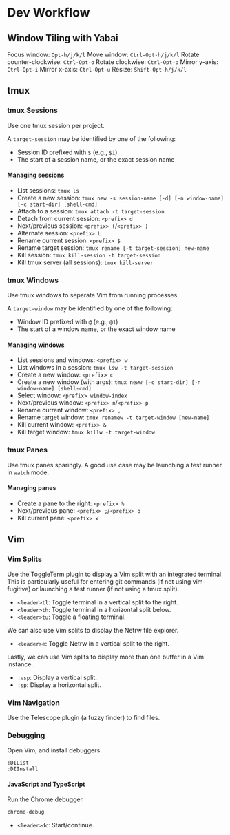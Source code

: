 # Dev Workflow

## Window Tiling with Yabai

Focus window: `Opt-h/j/k/l`
Move window: `Ctrl-Opt-h/j/k/l`
Rotate counter-clockwise: `Ctrl-Opt-o`
Rotate clockwise: `Ctrl-Opt-p`
Mirror y-axis: `Ctrl-Opt-i`
Mirror x-axis: `Ctrl-Opt-u`
Resize: `Shift-Opt-h/j/k/l`

## tmux

### tmux Sessions

Use one tmux session per project.

A `target-session` may be identified by one of the following:

-   Session ID prefixed with `$` (e.g., `$1`)
-   The start of a session name, or the exact session name

#### Managing sessions

-   List sessions: `tmux ls`
-   Create a new session: `tmux new -s session-name [-d] [-n window-name] [-c start-dir] [shell-cmd]`
-   Attach to a session: `tmux attach -t target-session`
-   Detach from current session: `<prefix> d`
-   Next/previous session: `<prefix> (`/`<prefix> )`
-   Alternate session: `<prefix> L`
-   Rename current session: `<prefix> $`
-   Rename target session: `tmux rename [-t target-session] new-name`
-   Kill session: `tmux kill-session -t target-session`
-   Kill tmux server (all sessions): `tmux kill-server`

### tmux Windows

Use tmux windows to separate Vim from running processes.

A `target-window` may be identified by one of the following:

-   Window ID prefixed with `@` (e.g., `@1`)
-   The start of a window name, or the exact window name

#### Managing windows

-   List sessions and windows: `<prefix> w`
-   List windows in a session: `tmux lsw -t target-session`
-   Create a new window: `<prefix> c`
-   Create a new window (with args): `tmux neww [-c start-dir] [-n window-name] [shell-cmd]`
-   Select window: `<prefix> window-index`
-   Next/previous window: `<prefix> n`/`<prefix> p`
-   Rename current window: `<prefix> ,`
-   Rename target window: `tmux renamew -t target-window [new-name]`
-   Kill current window: `<prefix> &`
-   Kill target window: `tmux killw -t target-window`

### tmux Panes

Use tmux panes sparingly. A good use case may be launching a test runner in `watch` mode.

#### Managing panes

-   Create a pane to the right: `<prefix> %`
-   Next/previous pane: `<prefix> ;`/`<prefix> o`
-   Kill current pane: `<prefix> x`

## Vim

### Vim Splits

Use the ToggleTerm plugin to display a Vim split with an integrated terminal. This is particularly
useful for entering git commands (if not using vim-fugitive) or launching a test runner (if not
using a tmux split).

-   `<leader>tl`: Toggle terminal in a vertical split to the right.
-   `<leader>th`: Toggle terminal in a horizontal split below.
-   `<leader>tu`: Toggle a floating terminal.

We can also use Vim splits to display the Netrw file explorer.

-   `<leader>e`: Toggle Netrw in a vertical split to the right.

Lastly, we can use Vim splits to display more than one buffer in a Vim instance.

-   `:vsp`: Display a vertical split.
-   `:sp`: Display a horizontal split.

### Vim Navigation

Use the Telescope plugin (a fuzzy finder) to find files.

### Debugging

Open Vim, and install debuggers.

```
:DIList
:DIInstall
```

#### JavaScript and TypeScript

Run the Chrome debugger.

```sh
chrome-debug
```

-   `<leader>dc`: Start/continue.
